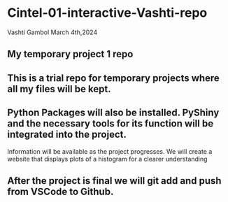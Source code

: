 # Cintel-01-interactive-Vashti-repo
  Vashti Gambol March 4th,2024 
## My temporary project 1 repo 
## This is a trial repo for temporary projects where all my files will be kept.
## Python Packages will also be installed. PyShiny and the necessary tools for its function will be integrated into the project.
Information will be available as the project progresses.
We will create a website that displays plots of a histogram for a clearer understanding
## After the project is final we will git add and push from VSCode to Github.
